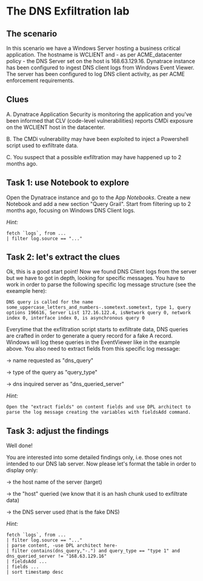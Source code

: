 # The DNS Exfiltration lab

## The scenario
In this scenario we have a Windows Server hosting a business critical application.
The hostname is WCLIENT and - as per ACME_datacenter policy - the DNS Server set on the host is 168.63.129.16.
Dynatrace instance has been configured to ingest DNS client logs from Windows Event Viewer.
The server has been configured to log DNS client activity, as per ACME enforcement requirements.

## Clues
A. Dynatrace Application Security is monitoring the application and you've been informed that CLV
(code-level vulnerabilities) reports CMDi exposure on the WCLIENT host in the datacenter.

B. The CMDi vulnerability may have been exploited to inject a Powershell script used to exfiltrate data.

C. You suspect that a possible exfiltration may have happened up to 2 months ago. 

## Task 1: use Notebook to explore 
Open the Dynatrace instance and go to the App *Notebooks*.
Create a new Notebook and add a new section "Query Grail".
Start from filtering up to 2 months ago, focusing on Windows DNS Client logs.

*Hint:*
```
fetch `logs`, from ...
| filter log.source == "..."
```

## Task 2: let's extract the clues
Ok, this is a good start point!
Now we found DNS Client logs from the server but we have to got in depth, looking for specific messages.
You have to work in order to parse the following specific log message structure (see the exeample here):

```
DNS query is called for the name some_uppercase_letters_and_numbers-.sometext.sometext, type 1, query options 196616, Server List 172.16.122.4, isNetwork query 0, network index 0, interface index 0, is asynchronous query 0
```

Everytime that the exfiltration script starts to exfiltrate data, DNS queries are crafted in order to generate a query record for a fake A record. Windows will log these queries in the EventViewer like in the example above.
You also need to extract fields from this specific log message:

-> name requested as "dns_query"

-> type of the query as "query_type"

-> dns inquired server as "dns_queried_server"

*Hint:*
```
Open the "extract fields" on content fields and use DPL architect to parse the log message creating the variables with fieldsAdd command.
```

## Task 3: adjust the findings
Well done!

You are interested into some detailed findings only, i.e. those ones not intended to our 
DNS lab server. Now please let's format the table in order to display only:

-> the host name of the server (target)

-> the "host" queried (we know that it is an hash chunk used to exfiltrate data)

-> the DNS server used (that is the fake DNS)

*Hint:*
```
fetch `logs`, from ...
| filter log.source == "..."
| parse content, -use DPL architect here-
| filter contains(dns_query,"-.") and query_type == "type 1" and dns_queried_server != "168.63.129.16"
| fieldsAdd ...
| fields ...
| sort timestamp desc
```
